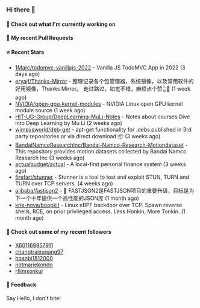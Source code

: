 ### Hi there 👋

#### 👷 Check out what I'm currently working on

#### 🔨 My recent Pull Requests


#### ⭐ Recent Stars

- [1Marc/todomvc-vanillajs-2022](https://github.com/1Marc/todomvc-vanillajs-2022) - Vanilla JS TodoMVC App in 2022 (3 days ago)
- [eryajf/Thanks-Mirror](https://github.com/eryajf/Thanks-Mirror) - 整理记录各个包管理器，系统镜像，以及常用软件的好用镜像，Thanks Mirror。     走过路过，如觉不错，麻烦点个赞👆🌟 (1 week ago)
- [NVIDIA/open-gpu-kernel-modules](https://github.com/NVIDIA/open-gpu-kernel-modules) - NVIDIA Linux open GPU kernel module source (1 week ago)
- [HIT-UG-Group/DeepLearning-MuLi-Notes](https://github.com/HIT-UG-Group/DeepLearning-MuLi-Notes) - Notes about courses Dive into Deep Learning by Mu Li (2 weeks ago)
- [wimpysworld/deb-get](https://github.com/wimpysworld/deb-get) - apt-get functionality for .debs published in 3rd party repositories or via direct download 📦 (3 weeks ago)
- [BandaiNamcoResearchInc/Bandai-Namco-Research-Motiondataset](https://github.com/BandaiNamcoResearchInc/Bandai-Namco-Research-Motiondataset) - This repository provides motion datasets collected by Bandai Namco Research Inc (3 weeks ago)
- [actualbudget/actual](https://github.com/actualbudget/actual) - A local-first personal finance system (3 weeks ago)
- [firefart/stunner](https://github.com/firefart/stunner) - Stunner is a tool to test and exploit STUN, TURN and TURN over TCP servers. (4 weeks ago)
- [alibaba/fastjson2](https://github.com/alibaba/fastjson2) - 🚄 FASTJSON2是FASTJSON项目的重要升级，目标是为下一个十年提供一个高性能的JSON库 (1 month ago)
- [kris-nova/boopkit](https://github.com/kris-nova/boopkit) - Linux eBPF backdoor over TCP. Spawn reverse shells, RCE, on prior privileged access. Less Honkin, More Tonkin. (1 month ago)

#### 👯 Check out some of my recent followers

- [X601169957911](https://github.com/X601169957911)
- [changtraixuqang97](https://github.com/changtraixuqang97)
- [hoanbi1812000](https://github.com/hoanbi1812000)
- [notmariekondo](https://github.com/notmariekondo)
- [Hiimsonkul](https://github.com/Hiimsonkul)

#### 💬 Feedback

Say Hello, I don't bite!